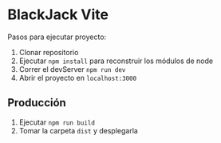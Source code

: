 # BlackJack Vite

Pasos para ejecutar proyecto:

1. Clonar repositorio
2. Ejecutar ```npm install``` para reconstruir los módulos de node
3. Correr el devServer ```npm run dev```
4. Abrir el proyecto en ```localhost:3000```
## Producción

1. Ejecutar ```npm run build```
2. Tomar la carpeta ```dist``` y desplegarla